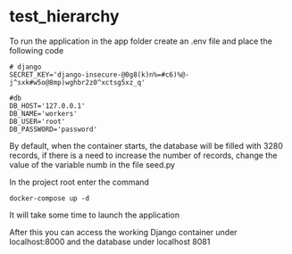 # test_hierarchy
To run the application in the app folder create an .env file and place the following code
```
# django 
SECRET_KEY='django-insecure-@0g8(k)n%=#c6)%@-j^sxk#w5o@8mp)wghbr2z0^xctsg5xz_q'

#db
DB_HOST='127.0.0.1'
DB_NAME='workers'
DB_USER='root'
DB_PASSWORD='password'
```
By default, when the container starts, the database will be filled with 3280 records, if there is a need to increase the number of records, change the value of the variable numb in the file seed.py

In the project root enter the command

```
docker-compose up -d
```
It will take some time to launch the application

After this you can access the working Django container under localhost:8000 and the database under localhost 8081